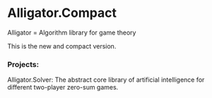 # Alligator.Compact
Alligator = Algorithm library for game theory

This is the new and compact version.

### Projects:
Alligator.Solver: The abstract core library of artificial intelligence for different two-player zero-sum games.
